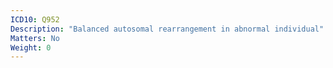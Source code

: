 ```yaml
---
ICD10: Q952
Description: "Balanced autosomal rearrangement in abnormal individual"
Matters: No
Weight: 0
---
```

